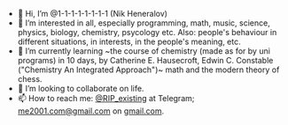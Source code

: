 - 👋 Hi, I’m @1-1-1-1-1-1-1-1 (Nik Heneralov)
- 👀 I’m interested in all, especially programming, math, music, science, physics, biology, chemistry, psycology etc. Also: people's behaviour in different situations, in interests, in the people's meaning, etc.
- 🌱 I’m currently learning ~the course of chemistry (made as for by uni programs) in 10 days, by Catherine E. Hausecroft, Edwin C. Constable ("Chemistry An Integrated Approach")~ math and the modern theory of chess.
- 💞️ I’m looking to collaborate on life.
- 📫 How to reach me: [@RIP_existing](https://t.me/RIP_existing) at Telegram; me2001.com@gmail.com on [gmail.com](gmail.com).

<!---
1-1-1-1-1-1-1-1/1-1-1-1-1-1-1-1 is a ✨ special ✨ repository because its `README.md` (this file) appears on your GitHub profile.
You can click the Preview link to take a look at your changes.
--->
